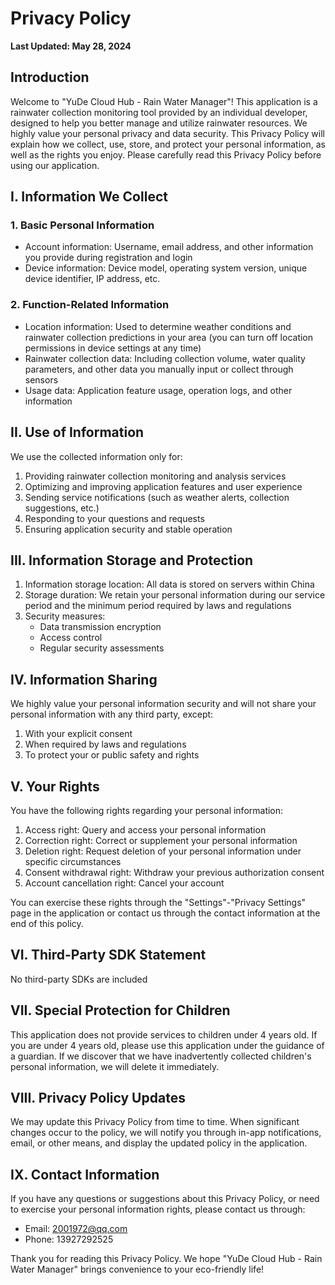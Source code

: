 # Privacy Policy

**Last Updated: May 28, 2024**

## Introduction

Welcome to "YuDe Cloud Hub - Rain Water Manager"! This application is a rainwater collection monitoring tool provided by an individual developer, designed to help you better manage and utilize rainwater resources. We highly value your personal privacy and data security. This Privacy Policy will explain how we collect, use, store, and protect your personal information, as well as the rights you enjoy. Please carefully read this Privacy Policy before using our application.

## I. Information We Collect

### 1. Basic Personal Information
- Account information: Username, email address, and other information you provide during registration and login
- Device information: Device model, operating system version, unique device identifier, IP address, etc.

### 2. Function-Related Information
- Location information: Used to determine weather conditions and rainwater collection predictions in your area (you can turn off location permissions in device settings at any time)
- Rainwater collection data: Including collection volume, water quality parameters, and other data you manually input or collect through sensors
- Usage data: Application feature usage, operation logs, and other information

## II. Use of Information

We use the collected information only for:
1. Providing rainwater collection monitoring and analysis services
2. Optimizing and improving application features and user experience
3. Sending service notifications (such as weather alerts, collection suggestions, etc.)
4. Responding to your questions and requests
5. Ensuring application security and stable operation

## III. Information Storage and Protection

1. Information storage location: All data is stored on servers within China
2. Storage duration: We retain your personal information during our service period and the minimum period required by laws and regulations
3. Security measures:
   - Data transmission encryption
   - Access control
   - Regular security assessments

## IV. Information Sharing

We highly value your personal information security and will not share your personal information with any third party, except:
1. With your explicit consent
2. When required by laws and regulations
3. To protect your or public safety and rights

## V. Your Rights

You have the following rights regarding your personal information:
1. Access right: Query and access your personal information
2. Correction right: Correct or supplement your personal information
3. Deletion right: Request deletion of your personal information under specific circumstances
4. Consent withdrawal right: Withdraw your previous authorization consent
5. Account cancellation right: Cancel your account

You can exercise these rights through the "Settings"-"Privacy Settings" page in the application or contact us through the contact information at the end of this policy.

## VI. Third-Party SDK Statement
No third-party SDKs are included

## VII. Special Protection for Children

This application does not provide services to children under 4 years old. If you are under 4 years old, please use this application under the guidance of a guardian. If we discover that we have inadvertently collected children's personal information, we will delete it immediately.

## VIII. Privacy Policy Updates

We may update this Privacy Policy from time to time. When significant changes occur to the policy, we will notify you through in-app notifications, email, or other means, and display the updated policy in the application.

## IX. Contact Information

If you have any questions or suggestions about this Privacy Policy, or need to exercise your personal information rights, please contact us through:

- Email: 2001972@qq.com
- Phone: 13927292525

Thank you for reading this Privacy Policy. We hope "YuDe Cloud Hub - Rain Water Manager" brings convenience to your eco-friendly life!